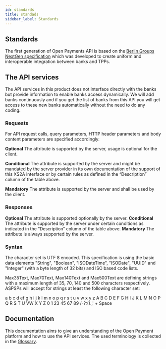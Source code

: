 ```yaml
---
id: standards
title: standads
sidebar_label: Standards
---
```

## Standards
The first generation of Open Payments API is based on the [Berlin Groups NextGen specification](https://www.berlin-group.org/psd2-access-to-bank-accounts) which was developed to create uniform and interoperable integration between banks and TPPs.

## The API services
The API services in this product does not interface directly with the banks but provide information to enable banks access dynamically. 
We will add banks continuously and if you get the list of banks from this API you will get access to these new banks automatically without the need to do any coding. 

### Requests 
For API request calls, query parameters, HTTP header parameters and body content parameters are specified accordingly:

**Optional** 
The attribute is supported by the server, usage is optional for the client.

**Conditional** 
The attribute is supported by the server and might be mandated by the server provider in its own documentation of the support of this XS2A
interface or by certain rules as defined in the “Description” column of the table above.

**Mandatory** 
The attribute is supported by the server and shall be used by the client.

### Responses 
**Optional** The attribute is supported optionally by the server.
**Conditional** The attribute is supported by the server under certain conditions as indicated in the “Description” column of the table above.
**Mandatory** The attribute is always supported by the server.

### Syntax
The character set is UTF 8 encoded. This specification is using the basic data elements "String", "Boolean", "ISODateTime", "ISODate", "UUID" and "Integer" 
(with a byte length of 32 bits) and ISO based code lists. 

Max35Text, Max70Text, Max140Text and Max500Text are defining strings with a maximum length of 35, 70, 140 and 500 characters respectively.
ASPSPs will accept for strings at least the following character set: 

a b c d ef g h i j k l m n o p q r s t u v w x y z
A B C D E F G H I J K L M N O P Q R S T U VW X Y Z 0 1 23 45 67 89
/-?:().,' +
Space

## Documentation
This documentation aims to give an understanding of the Open Payment platform and how to use the API services.
The used terminology is collected in the [Glossary](glossary.md).